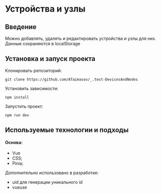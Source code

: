 # Устройства и узлы

## Введение

Можно добавлять, удалять и редактировать устройства и узлы для них.
Данные сохраняются в localStorage

## Установка и запуск проекта

Клонировать репозиторий:

    git clone https://github.com/ATaimasov/_.test-DevicesAndNodes

Установить зависимости:

    npm install

Запустить проект:

    npm run dev

## Используемые технологии и подходы

#### Основа:

- Vue
- CSS;
- Pinia;

Дополнительно использовано в разработке:

- uid для генерации уникального id
- vueuse
